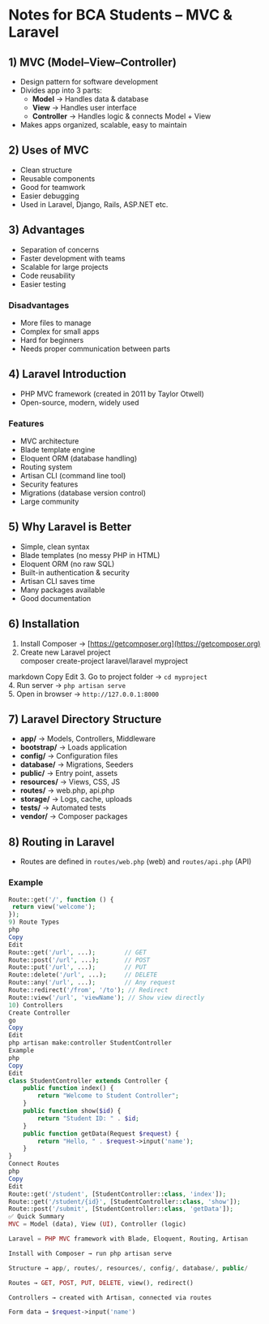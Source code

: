 # Notes for BCA Students – MVC & Laravel

## 1) MVC (Model–View–Controller)
- Design pattern for software development
- Divides app into 3 parts:
  - **Model** → Handles data & database
  - **View** → Handles user interface
  - **Controller** → Handles logic & connects Model + View
- Makes apps organized, scalable, easy to maintain

## 2) Uses of MVC
- Clean structure
- Reusable components
- Good for teamwork
- Easier debugging
- Used in Laravel, Django, Rails, ASP.NET etc.

## 3) Advantages
- Separation of concerns
- Faster development with teams
- Scalable for large projects
- Code reusability
- Easier testing

### Disadvantages
- More files to manage
- Complex for small apps
- Hard for beginners
- Needs proper communication between parts

## 4) Laravel Introduction
- PHP MVC framework (created in 2011 by Taylor Otwell)
- Open-source, modern, widely used

### Features
- MVC architecture
- Blade template engine
- Eloquent ORM (database handling)
- Routing system
- Artisan CLI (command line tool)
- Security features
- Migrations (database version control)
- Large community

## 5) Why Laravel is Better
- Simple, clean syntax
- Blade templates (no messy PHP in HTML)
- Eloquent ORM (no raw SQL)
- Built-in authentication & security
- Artisan CLI saves time
- Many packages available
- Good documentation

## 6) Installation
1. Install Composer → [https://getcomposer.org](https://getcomposer.org)  
2. Create new Laravel project  
composer create-project laravel/laravel myproject

markdown
Copy
Edit
3. Go to project folder → `cd myproject`  
4. Run server → `php artisan serve`  
5. Open in browser → `http://127.0.0.1:8000`

## 7) Laravel Directory Structure
- **app/** → Models, Controllers, Middleware  
- **bootstrap/** → Loads application  
- **config/** → Configuration files  
- **database/** → Migrations, Seeders  
- **public/** → Entry point, assets  
- **resources/** → Views, CSS, JS  
- **routes/** → web.php, api.php  
- **storage/** → Logs, cache, uploads  
- **tests/** → Automated tests  
- **vendor/** → Composer packages  

## 8) Routing in Laravel
- Routes are defined in `routes/web.php` (web) and `routes/api.php` (API)

### Example
```php
Route::get('/', function () {
 return view('welcome');
});
9) Route Types
php
Copy
Edit
Route::get('/url', ...);        // GET
Route::post('/url', ...);       // POST
Route::put('/url', ...);        // PUT
Route::delete('/url', ...);     // DELETE
Route::any('/url', ...);        // Any request
Route::redirect('/from', '/to'); // Redirect
Route::view('/url', 'viewName'); // Show view directly
10) Controllers
Create Controller
go
Copy
Edit
php artisan make:controller StudentController
Example
php
Copy
Edit
class StudentController extends Controller {
    public function index() {
        return "Welcome to Student Controller";
    }
    public function show($id) {
        return "Student ID: " . $id;
    }
    public function getData(Request $request) {
        return "Hello, " . $request->input('name');
    }
}
Connect Routes
php
Copy
Edit
Route::get('/student', [StudentController::class, 'index']);
Route::get('/student/{id}', [StudentController::class, 'show']);
Route::post('/submit', [StudentController::class, 'getData']);
✅ Quick Summary
MVC = Model (data), View (UI), Controller (logic)

Laravel = PHP MVC framework with Blade, Eloquent, Routing, Artisan

Install with Composer → run php artisan serve

Structure → app/, routes/, resources/, config/, database/, public/

Routes → GET, POST, PUT, DELETE, view(), redirect()

Controllers → created with Artisan, connected via routes

Form data → $request->input('name')
